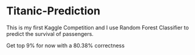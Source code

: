 # Titanic-Prediction
This is my first Kaggle Competition and I use Random Forest Classifier to predict the survival of passengers.

Get top 9% for now with a 80.38% correctness
